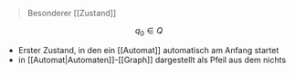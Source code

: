 > Besonderer [[Zustand]]

$$q_{0}\in Q$$

- Erster Zustand, in den ein [[Automat]] automatisch am Anfang startet
- in [[Automat|Automaten]]-[[Graph]] dargestellt als Pfeil aus dem nichts